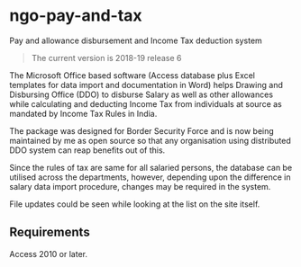 # ngo-pay-and-tax
Pay and allowance disbursement and Income Tax deduction system

>The current version is 2018-19 release 6

The Microsoft Office based software (Access database plus Excel templates for data import and documentation in Word) helps Drawing and Disbursing Office (DDO) to disburse Salary as well as other allowances while calculating and deducting Income Tax from individuals at source as mandated by Income Tax Rules in India.

The package was designed for Border Security Force and is now being maintained by me as open source so that any organisation using distributed DDO system can reap benefits out of this.

Since the rules of tax are same for all salaried persons, the database can be utilised across the departments, however, depending upon the difference in salary data import procedure, changes may be required in the system.

File updates could be seen while looking at the list on the site itself.

## Requirements
Access 2010 or later.
